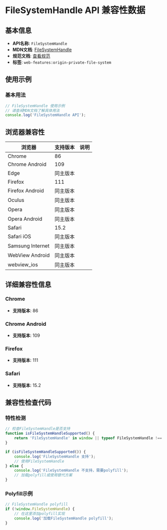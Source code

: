 # FileSystemHandle API 兼容性数据

## 基本信息

- **API名称**: `FileSystemHandle`
- **MDN文档**: [FileSystemHandle](https://developer.mozilla.org/docs/Web/API/FileSystemHandle)
- **规范文档**: [查看规范](https://fs.spec.whatwg.org/#api-filesystemhandle)
- **标签**: `web-features:origin-private-file-system`

## 使用示例

### 基本用法

```javascript
// FileSystemHandle 使用示例
// 请查阅MDN文档了解具体用法
console.log('FileSystemHandle API');
```

## 浏览器兼容性

| 浏览器 | 支持版本 | 说明 |
|--------|----------|------|
| Chrome | 86 |  |
| Chrome Android | 109 |  |
| Edge | 同主版本 |  |
| Firefox | 111 |  |
| Firefox Android | 同主版本 |  |
| Oculus | 同主版本 |  |
| Opera | 同主版本 |  |
| Opera Android | 同主版本 |  |
| Safari | 15.2 |  |
| Safari iOS | 同主版本 |  |
| Samsung Internet | 同主版本 |  |
| WebView Android | 同主版本 |  |
| webview_ios | 同主版本 |  |

## 详细兼容性信息

### Chrome

- **支持版本**: 86

### Chrome Android

- **支持版本**: 109

### Firefox

- **支持版本**: 111

### Safari

- **支持版本**: 15.2

## 兼容性检查代码

### 特性检测

```javascript
// 检查FileSystemHandle是否支持
function isFileSystemHandleSupported() {
    return 'FileSystemHandle' in window || typeof FileSystemHandle !== 'undefined';
}

if (isFileSystemHandleSupported()) {
    console.log('FileSystemHandle 支持');
    // 使用FileSystemHandle
} else {
    console.log('FileSystemHandle 不支持，需要polyfill');
    // 加载polyfill或使用替代方案
}
```

### Polyfill示例

```javascript
// FileSystemHandle polyfill
if (!window.FileSystemHandle) {
    // 在这里添加polyfill实现
    console.log('加载FileSystemHandle polyfill');
}
```

